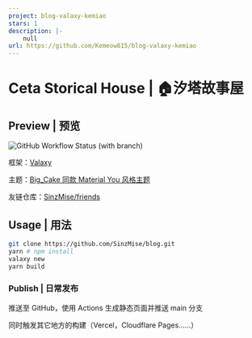 ```yaml
---
project: blog-valaxy-kemiao
stars: 1
description: |-
    null
url: https://github.com/Kemeow815/blog-valaxy-kemiao
---
```


# Ceta Storical House | 🏠汐塔故事屋

## Preview | 预览

![GitHub Workflow Status (with branch)](https://img.shields.io/github/actions/workflow/status/SinzMise/blog/gh-pages.yml?branch=source&label=Pages&logo=GitHub&style=flat-square)

框架：[Valaxy](https://valaxy.site)

主题：[Big_Cake 同款 Material You 风格主题](https://github.com/Big-Cake-jpg/big-cake-jpg.github.io/)

友链仓库：[SinzMise/friends](https://github.com/SinzMise/friends.git)

## Usage | 用法

```bash
git clone https://github.com/SinzMise/blog.git
yarn # npm install
valaxy new 
yarn build
```

### Publish | 日常发布

推送至 GitHub，使用 Actions 生成静态页面并推送 main 分支

同时触发其它地方的构建（Vercel，Cloudflare Pages……）

